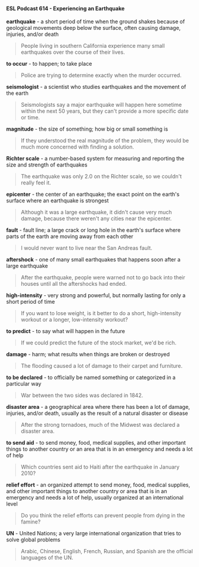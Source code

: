 #### ESL Podcast 614 - Experiencing an Earthquake

**earthquake** - a short period of time when the ground shakes because of
geological movements deep below the surface, often causing damage, injuries,
and/or death

> People living in southern California experience many small earthquakes over
the course of their lives.

**to occur** - to happen; to take place

> Police are trying to determine exactly when the murder occurred.

**seismologist** - a scientist who studies earthquakes and the movement of the
earth

> Seismologists say a major earthquake will happen here sometime within the
next 50 years, but they can't provide a more specific date or time.

**magnitude** - the size of something; how big or small something is

> If they understood the real magnitude of the problem, they would be much more
concerned with finding a solution.

**Richter scale** - a number-based system for measuring and reporting the size
and strength of earthquakes

> The earthquake was only 2.0 on the Richter scale, so we couldn't really feel it.

**epicenter** - the center of an earthquake; the exact point on the earth's surface
where an earthquake is strongest

> Although it was a large earthquake, it didn't cause very much damage, because
there weren't any cities near the epicenter.

**fault** - fault line; a large crack or long hole in the earth's surface where parts of
the earth are moving away from each other

> I would never want to live near the San Andreas fault.

**aftershock** - one of many small earthquakes that happens soon after a large
earthquake

> After the earthquake, people were warned not to go back into their houses until
all the aftershocks had ended.

**high-intensity** - very strong and powerful, but normally lasting for only a short
period of time

> If you want to lose weight, is it better to do a short, high-intensity workout or a
longer, low-intensity workout?

**to predict** - to say what will happen in the future

> If we could predict the future of the stock market, we'd be rich.

**damage** - harm; what results when things are broken or destroyed

> The flooding caused a lot of damage to their carpet and furniture.

**to be declared** - to officially be named something or categorized in a particular
way

> War between the two sides was declared in 1842.

**disaster area** - a geographical area where there has been a lot of damage,
injuries, and/or death, usually as the result of a natural disaster or disease

> After the strong tornadoes, much of the Midwest was declared a disaster area.

**to send aid** - to send money, food, medical supplies, and other important things
to another country or an area that is in an emergency and needs a lot of help

> Which countries sent aid to Haiti after the earthquake in January 2010?

**relief effort** - an organized attempt to send money, food, medical supplies, and
other important things to another country or area that is in an emergency and
needs a lot of help, usually organized at an international level

> Do you think the relief efforts can prevent people from dying in the famine?

**UN** - United Nations; a very large international organization that tries to solve
global problems

> Arabic, Chinese, English, French, Russian, and Spanish are the official
languages of the UN.

